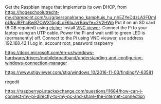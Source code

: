 Get the Raspbian image that implements its own DHCP, from
 https://hogeschoolutrecht-my.sharepoint.com/:u:/g/personal/arno_kamphuis_hu_nl/EZYeDdzLA3FDmlpUkvJRFhcBwB7OWX15g4LoE6IuJvrBqw?e=2V2HWo
Put it on an SD card (8 GB required) using [etcher](https://etcher.io)
Install [VNC viewer](https://www.realvnc.com/en/connect/download/viewer/).
Connect the Pi to your laptop using an UTP cable.
Power the Pi and wait until to green LED is (permanently) off.
Connect to the Pi using VNC vieuwer, use address 192.168.42.1
Log in, account root, password raspberry

https://docs.microsoft.com/en-us/windows-hardware/drivers/mobilebroadband/understanding-and-configuring-windows-connection-manager

https://www.stigviewer.com/stig/windows_10/2016-11-03/finding/V-63581

regedit

https://raspberrypi.stackexchange.com/questions/11684/how-can-i-connect-my-pi-directly-to-my-pc-and-share-the-internet-connection
